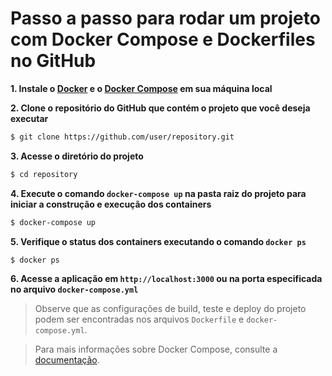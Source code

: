 # Passo a passo para rodar um projeto com Docker Compose e Dockerfiles no GitHub

**1. Instale o [Docker](https://docs.docker.com/get-docker/) e o [Docker Compose](https://docs.docker.com/compose/install/) em sua máquina local**

**2. Clone o repositório do GitHub que contém o projeto que você deseja executar**

```bash
$ git clone https://github.com/user/repository.git
```
**3. Acesse o diretório do projeto**

```bash
$ cd repository
```
**4. Execute o comando `docker-compose up` na pasta raiz do projeto para iniciar a construção e execução dos containers**

```bash
$ docker-compose up
```
**5. Verifique o status dos containers executando o comando `docker ps`**

```bash
$ docker ps
```
**6. Acesse a aplicação em `http://localhost:3000` ou na porta especificada no arquivo `docker-compose.yml`**

> Observe que as configurações de build, teste e deploy do projeto podem ser encontradas nos arquivos `Dockerfile` e `docker-compose.yml`. 

> Para mais informações sobre Docker Compose, consulte a [documentação](https://docs.docker.com/compose/).
